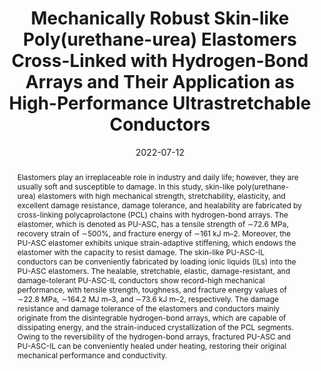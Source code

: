 ---
title: "Mechanically Robust Skin-like Poly(urethane-urea) Elastomers  Cross-Linked with Hydrogen-Bond Arrays and Their Application as  High-Performance Ultrastretchable Conductors"
authors:
- Tingting Guan
- Xiaohan Wang
- You-Liang Zhu
- Li Qian
- Zhongyuan Lu
- Yongfeng Men
- Jian Li
- Yuting Wang
- Junqi Sun
date: "2022-07-12"
doi: "10.1021/acs.macromol.2c00492"
publication_types: ["期刊文章"]
publication: "Macromolecules"
publication_short: "Macromolecules 2022,13,55,5816-5825"
abstract: "
<!--more-->
Elastomers play an irreplaceable role in industry and daily  life; however, they are usually soft and susceptible to damage. In this  study, skin-like poly(urethane-urea) elastomers with high mechanical  strength, stretchability, elasticity, and excellent damage resistance,  damage tolerance, and healability are fabricated by cross-linking  polycaprolactone (PCL) chains with hydrogen-bond arrays. The elastomer,  which is denoted as PU-ASC, has a tensile strength of ∼72.6 MPa,  recovery strain of ∼500%, and fracture energy of ∼161 kJ m–2. Moreover,  the PU-ASC elastomer exhibits unique strain-adaptive stiffening, which  endows the elastomer with the capacity to resist damage. The skin-like  PU-ASC-IL conductors can be conveniently fabricated by loading ionic  liquids (ILs) into the PU-ASC elastomers. The healable, stretchable,  elastic, damage-resistant, and damage-tolerant PU-ASC-IL conductors show  record-high mechanical performance, with tensile strength, toughness,  and fracture energy values of ∼22.8 MPa, ∼164.2 MJ m–3, and ∼73.6 kJ  m–2, respectively. The damage resistance and damage tolerance of the  elastomers and conductors mainly originate from the disintegrable  hydrogen-bond arrays, which are capable of dissipating energy, and the  strain-induced crystallization of the PCL segments. Owing to the  reversibility of the hydrogen-bond arrays, fractured PU-ASC and  PU-ASC-IL can be conveniently healed under heating, restoring their  original mechanical performance and conductivity."
url_pdf: "https://doi.org/10.1021/acs.macromol.2c00492"
---